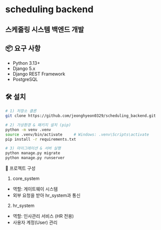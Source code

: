 # scheduling backend
스케줄링 시스템 백엔드 개발
---
## 📦 요구 사항
- Python 3.13+
- Django 5.x
- Django REST Framework
- PostgreSQL

## 🛠 설치
```bash
# 1) 저장소 클론
git clone https://github.com/jeonghyeon0329/scheduling_backend.git

# 2) 가상환경 & 패키지 설치 (pip)
python -m venv .venv
source .venv/bin/activate     # Windows: .venv\Scripts\activate
pip install -r requirements.txt

# 3) 마이그레이션 & 서버 실행
python manage.py migrate
python manage.py runserver
```

📂 프로젝트 구성
1. core_system
- 역할: 게이트웨이 시스템
- 외부 요청을 받아 hr_system과 통신

2. hr_system
- 역할: 인사관리 서비스 (HR 전용)
- 사용자 계정(User) 관리